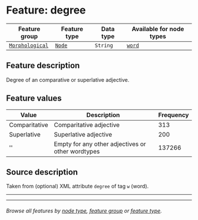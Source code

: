 # Feature: degree

Feature group | Feature type | Data type | Available for node types
---  | --- | --- | ---
[`Morphological`](featuresbygroup.md#morphological-features) | [`Node`](featuresbyfeaturetype.md#node-features) | `String`  | [`word`](featuresbynodetype.md#word-nodes)

## Feature description

Degree of an comparative or superlative adjective.

## Feature values

Value | Description | Frequency
--- | --- | ---
Comparitative | Comparitative adjective | 313
Superlative | Superlative adjective | 200
'' | Empty for any other adjectives or other wordtypes | 137266

## Source description

Taken from (optional) XML attribute `degree` of tag `w` (word).

---
---
###### *Browse all features by [node type](featuresbynodetype.md#readme), [feature group](featuresbygroup.md#readme) or [feature type](featuresbyfeaturetype.md#readme).*